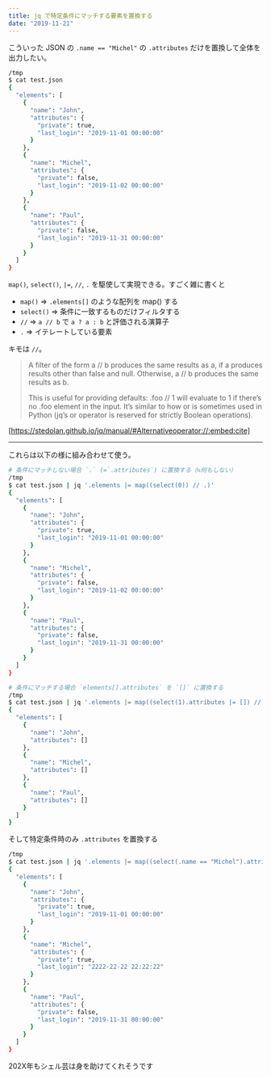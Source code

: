 ```yaml
---
title: jq で特定条件にマッチする要素を置換する
date: "2019-11-21"
---
```


こういった JSON の `.name == "Michel"` の `.attributes` だけを置換して全体を出力したい。
```sh
/tmp
$ cat test.json
{
  "elements": [
    {
      "name": "John",
      "attributes": {
        "private": true,
        "last_login": "2019-11-01 00:00:00"
      }
    },
    {
      "name": "Michel",
      "attributes": {
        "private": false,
        "last_login": "2019-11-02 00:00:00"
      }
    },
    {
      "name": "Paul",
      "attributes": {
        "private": false,
        "last_login": "2019-11-31 00:00:00"
      }
    }
  ]
}
```

`map()`, `select()`, `|=`, `//`, `.` を駆使して実現できる。すごく雑に書くと

* `map()` => `.elements[]` のような配列を map() する
* `select()` => 条件に一致するものだけフィルタする
* `//` => `a // b` で `a ? a : b` と評価される演算子
* `.` => イテレートしている要素


キモは `//`。

> A filter of the form a // b produces the same results as a, if a produces results other than false and null. Otherwise, a // b produces the same results as b.
> 
> This is useful for providing defaults: .foo // 1 will evaluate to 1 if there’s no .foo element in the input. It’s similar to how or is sometimes used in Python (jq’s or operator is reserved for strictly Boolean operations).

[https://stedolan.github.io/jq/manual/#Alternativeoperator://:embed:cite]

---


これらは以下の様に組み合わせて使う。
```sh
# 条件にマッチしない場合 `.` (=`.attributes`) に置換する（≒何もしない）
/tmp
$ cat test.json | jq '.elements |= map((select(0)) // .)'
{
  "elements": [
    {
      "name": "John",
      "attributes": {
        "private": true,
        "last_login": "2019-11-01 00:00:00"
      }
    },
    {
      "name": "Michel",
      "attributes": {
        "private": false,
        "last_login": "2019-11-02 00:00:00"
      }
    },
    {
      "name": "Paul",
      "attributes": {
        "private": false,
        "last_login": "2019-11-31 00:00:00"
      }
    }
  ]
}

# 条件にマッチする場合 `elements[].attributes` を `[]` に置換する
/tmp
$ cat test.json | jq '.elements |= map((select(1).attributes |= []) // .)'
{
  "elements": [
    {
      "name": "John",
      "attributes": []
    },
    {
      "name": "Michel",
      "attributes": []
    },
    {
      "name": "Paul",
      "attributes": []
    }
  ]
}
```

そして特定条件時のみ `.attributes` を置換する
```sh
/tmp
$ cat test.json | jq '.elements |= map((select(.name == "Michel").attributes |= { private: true, last_login: "2222-22-22 22:22:22"}) // .)'
{
  "elements": [
    {
      "name": "John",
      "attributes": {
        "private": true,
        "last_login": "2019-11-01 00:00:00"
      }
    },
    {
      "name": "Michel",
      "attributes": {
        "private": true,
        "last_login": "2222-22-22 22:22:22"
      }
    },
    {
      "name": "Paul",
      "attributes": {
        "private": false,
        "last_login": "2019-11-31 00:00:00"
      }
    }
  ]
}
```

202X年もシェル芸は身を助けてくれそうです